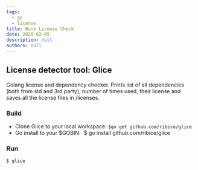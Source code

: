 ```yaml
---
tags: 
  - go
  - license
title: Bunk License Check
date: 2020-02-05
description: null
authors: null
---
```


## License detector tool: Glice
Golang license and dependency checker. Prints list of all dependencies (both from std and 3rd party), number of times used, their license and saves all the license files in /licenses.

### Build
* Clone Glice to your local workspace: `$go get github.com/ribice/glice`
* Go install to your $GOBIN: `$ go install github.com/ribice/glice`

### Run
`$ glice`
